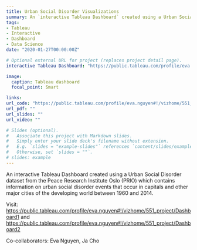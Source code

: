 ```yaml
---
title: Urban Social Disorder Visualizations
summary: An `interactive Tableau Dashboard` created using a Urban Social Disorder dataset from the Peace Research Institute Oslo. 
tags:
- Tableau
- Interactive
- Dashboard
- Data Science
date: "2020-01-27T00:00:00Z"

# Optional external URL for project (replaces project detail page).
interactive Tableau Dashboard: "https://public.tableau.com/profile/eva.nguyen#!/vizhome/551_project/Dashboard1"

image:
  caption: Tableau dashboard
  focal_point: Smart

links:
url_code: "https://public.tableau.com/profile/eva.nguyen#!/vizhome/551_project/Dashboard1"
url_pdf: ""
url_slides: ""
url_video: ""

# Slides (optional).
#   Associate this project with Markdown slides.
#   Simply enter your slide deck's filename without extension.
#   E.g. `slides = "example-slides"` references `content/slides/example-slides.md`.
#   Otherwise, set `slides = ""`.
# slides: example
---
```


An interactive Tableau Dashboard created using a Urban Social Disorder dataset from the Peace Research Institute Oslo (PRIO) which contains information on urban social disorder events that occur in capitals and other major cities of the developing world between 1960 and 2014.

Visit: https://public.tableau.com/profile/eva.nguyen#!/vizhome/551_project/Dashboard1 and https://public.tableau.com/profile/eva.nguyen#!/vizhome/551_project/Dashboard2<br/>

Co-collaborators: Eva Nguyen, Ja Cho


